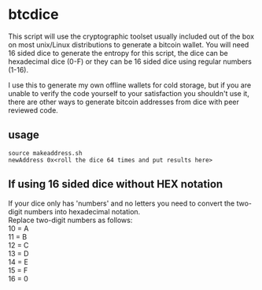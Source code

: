 # btcdice
This script will use the cryptographic toolset usually included out of the box on most unix/Linux distributions to generate a bitcoin wallet. You will need 16 sided dice to generate the entropy for this script, the dice can be hexadecimal dice (0-F) or they can be 16 sided dice using regular numbers (1-16). 

I use this to generate my own offline wallets for cold storage, but if you are unable to verify the code yourself to your satisfaction you shouldn't use it, there are other ways to generate bitcoin addresses from dice with peer reviewed code.

## usage   
`source makeaddress.sh`    
`newAddress 0x<roll the dice 64 times and put results here>`   
## If using 16 sided dice without HEX notation   
If your dice only has 'numbers' and no letters you need to convert the two-digit numbers into hexadecimal notation.   
Replace two-digit numbers as follows:   
10 = A   
11 = B   
12 = C   
13 = D   
14 = E   
15 = F   
16 = 0   
   
